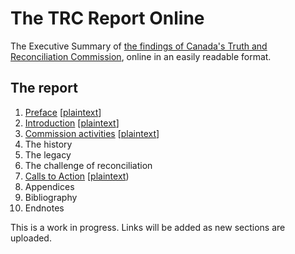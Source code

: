 # The TRC Report Online

The Executive Summary of [the findings of Canada's Truth and Reconciliation Commission](http://www.trc.ca/websites/trcinstitution/index.php?p=890), online in an easily readable format.

## The report

1. [Preface](/preface/) [[plaintext](/txt/preface.txt)]
2. [Introduction](/introduction) [[plaintext](/txt/introduction.txt)]
3. [Commission activities](/commission-activities) [[plaintext](/txt/commission-activities.txt)]
4. The history
5. The legacy
6. The challenge of reconciliation
7. [Calls to Action](/calls-to-action) [[plaintext](/txt/calls-to-action.txt))
8. Appendices
9. Bibliography
10. Endnotes

This is a work in progress. Links will be added as new sections are uploaded.


